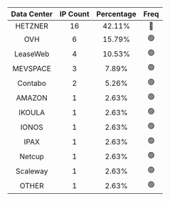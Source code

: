 | Data Center | IP Count | Percentage | Freq |
|:------------:|:--------:|:-----------:|:-----:|
| HETZNER | 16 | 42.11% | 🔴 |
| OVH | 6 | 15.79% | 🟢 |
| LeaseWeb | 4 | 10.53% | 🟢 |
| MEVSPACE | 3 | 7.89% | 🟢 |
| Contabo | 2 | 5.26% | 🟢 |
| AMAZON | 1 | 2.63% | 🟢 |
| IKOULA | 1 | 2.63% | 🟢 |
| IONOS | 1 | 2.63% | 🟢 |
| IPAX | 1 | 2.63% | 🟢 |
| Netcup | 1 | 2.63% | 🟢 |
| Scaleway | 1 | 2.63% | 🟢 |
| OTHER | 1 | 2.63% | 🟢 |